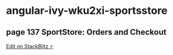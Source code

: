 # angular-ivy-wku2xi-sportsstore

## page 137 SportStore: Orders and Checkout

[Edit on StackBlitz ⚡️](https://stackblitz.com/edit/angular-ivy-wku2xi-sportsstore)